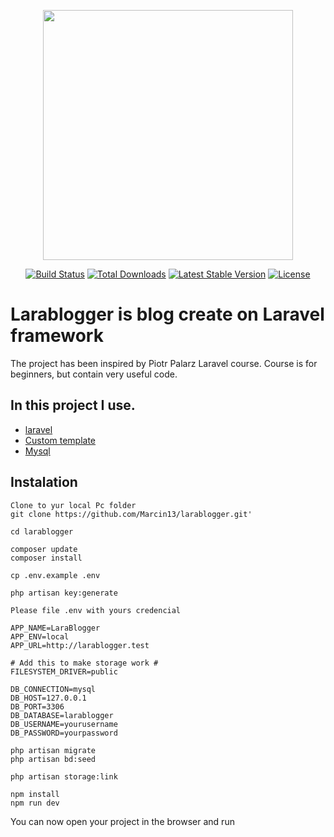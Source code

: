 <p align="center"><a href="https://laravel.com" target="_blank"><img src="https://raw.githubusercontent.com/laravel/art/master/logo-lockup/5%20SVG/2%20CMYK/1%20Full%20Color/laravel-logolockup-cmyk-red.svg" width="400"></a></p>

<p align="center">
<a href="https://travis-ci.org/laravel/framework"><img src="https://travis-ci.org/laravel/framework.svg" alt="Build Status"></a>
<a href="https://packagist.org/packages/laravel/framework"><img src="https://poser.pugx.org/laravel/framework/d/total.svg" alt="Total Downloads"></a>
<a href="https://packagist.org/packages/laravel/framework"><img src="https://poser.pugx.org/laravel/framework/v/stable.svg" alt="Latest Stable Version"></a>
<a href="https://packagist.org/packages/laravel/framework"><img src="https://poser.pugx.org/laravel/framework/license.svg" alt="License"></a>
</p>

# Larablogger is blog create on Laravel framework  

The project has been inspired by Piotr Palarz Laravel course.
Course is for beginners, but contain very useful code.

## In this project I use.

- [laravel](https://laravel.com/docs/routing)
- [Custom template](https://www.larablogger.pl)
- [Mysql](https://www.mysql.com/)

##  Instalation

```
Clone to yur local Pc folder
git clone https://github.com/Marcin13/larablogger.git'

cd larablogger

composer update
composer install

cp .env.example .env

php artisan key:generate

Please file .env with yours credencial

APP_NAME=LaraBlogger
APP_ENV=local
APP_URL=http://larablogger.test

# Add this to make storage work #
FILESYSTEM_DRIVER=public

DB_CONNECTION=mysql
DB_HOST=127.0.0.1
DB_PORT=3306
DB_DATABASE=larablogger
DB_USERNAME=yourusername
DB_PASSWORD=yourpassword

php artisan migrate
php artisan bd:seed

php artisan storage:link

npm install
npm run dev
```
You can now open your project in the browser and run


